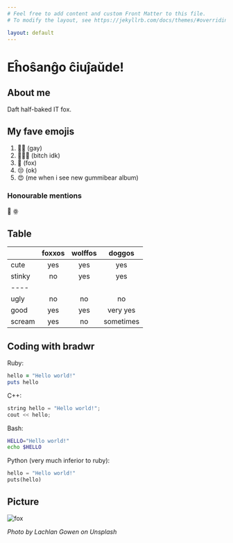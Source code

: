 ```yaml
---
# Feel free to add content and custom Front Matter to this file.
# To modify the layout, see https://jekyllrb.com/docs/themes/#overriding-theme-defaults

layout: default
---
```


# Eĥoŝanĝo ĉiuĵaŭde!

## About me
Daft half-baked IT fox.

## My fave emojis
1. 🏳️‍🌈 (gay)
2. 🤷🏿‍♀️ (bitch idk)
2. 🦊 (fox)
2. 😒 (ok)
2. 😍 (me when i see new gummibear album)
### Honourable mentions
 🍆 ꙮ

## Table

|   | foxxos | wolffos | doggos |
|:--------|:-------:|:-------:|:--------:|
| cute   | yes   | yes   | yes |
| stinky   | no   | yes   | yes |
|----
| ugly   | no   | no   | no |
| good   | yes   | yes   | very yes|
| scream | yes | no | sometimes |

## Coding with bradwr
Ruby:
~~~~ ruby
hello = "Hello world!"
puts hello
~~~~

C++:
~~~~ c++
string hello = "Hello world!";
cout << hello;
~~~~

Bash:
~~~~ bash
HELLO="Hello world!"
echo $HELLO
~~~~

Python (very much inferior to ruby):
~~~~ python
hello = "Hello world!"
puts(hello)
~~~~

## Picture
![fox](https://images.unsplash.com/photo-1563551937069-caa966ba3aa8?ixlib=rb-1.2.1&w=700)

*Photo by Lachlan Gowen on Unsplash*
